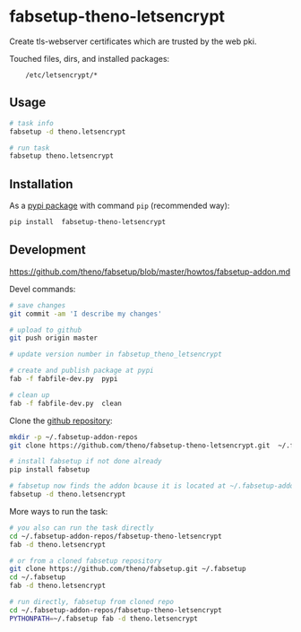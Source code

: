 # fabsetup-theno-letsencrypt

Create tls-webserver certificates which are trusted by the web pki.

Touched files, dirs, and installed packages:

        /etc/letsencrypt/*

## Usage

```bash
# task info
fabsetup -d theno.letsencrypt

# run task
fabsetup theno.letsencrypt
```

## Installation

As a [pypi package](https://pypi.python.org/pypi/fabsetup-theno-letsencrypt)
with command `pip` (recommended way):

```bash
pip install  fabsetup-theno-letsencrypt
```

## Development

https://github.com/theno/fabsetup/blob/master/howtos/fabsetup-addon.md

Devel commands:

```bash
# save changes
git commit -am 'I describe my changes'

# upload to github
git push origin master

# update version number in fabsetup_theno_letsencrypt

# create and publish package at pypi
fab -f fabfile-dev.py  pypi

# clean up
fab -f fabfile-dev.py  clean
```

Clone the [github repository](https://github.com/theno/fabsetup):

```bash
mkdir -p ~/.fabsetup-addon-repos
git clone https://github.com/theno/fabsetup-theno-letsencrypt.git  ~/.fabsetup-addon-repos/fabsetup-theno-letsencrypt

# install fabsetup if not done already
pip install fabsetup

# fabsetup now finds the addon bcause it is located at ~/.fabsetup-addon-repos
fabsetup -d theno.letsencrypt
```

More ways to run the task:

```bash
# you also can run the task directly
cd ~/.fabsetup-addon-repos/fabsetup-theno-letsencrypt
fab -d theno.letsencrypt

# or from a cloned fabsetup repository
git clone https://github.com/theno/fabsetup.git ~/.fabsetup
cd ~/.fabsetup
fab -d theno.letsencrypt

# run directly, fabsetup from cloned repo
cd ~/.fabsetup-addon-repos/fabsetup-theno-letsencrypt
PYTHONPATH=~/.fabsetup fab -d theno.letsencrypt
```
